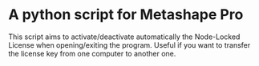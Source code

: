 # A python script for Metashape Pro

This script aims to activate/deactivate automatically the Node-Locked License when opening/exiting the program.
Useful if you want to transfer the license key from one computer to another one.
